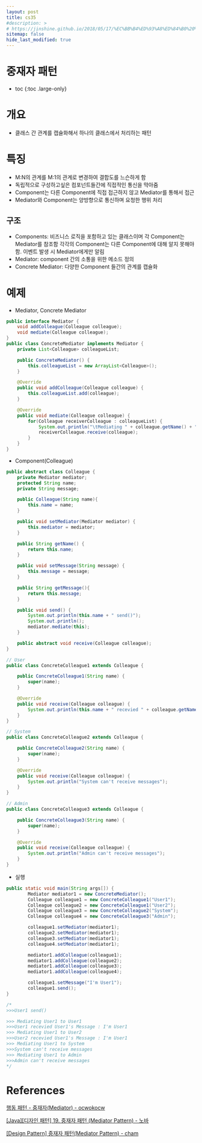 ```yaml
---
layout: post
title: cs35
#description: >
# https://jinshine.github.io/2018/05/17/%EC%BB%B4%ED%93%A8%ED%84%B0%20%EA%B8%B0%EC%B4%88/%EB%A9%94%EB%AA%A8%EB%A6%AC%EA%B5%AC%EC%A1%B0/
sitemap: false
hide_last_modified: true
---
```

# 중재자 패턴

* toc
{:toc .large-only}

# 개요

[](/assets/img/cs/)

- 클래스 간 관계를 캡슐화해서 하나의 클래스에서 처리하는 패턴

# 특징

- M:N의 관계를 M:1의 관계로 변경하여 결합도를 느슨하게 함
- 독립적으로 구성하고싶은 컴포넌트들간에 직접적인 통신을 막아줌
- Component는 다른 Component에 직접 접근하지 않고 Mediator를 통해서 접근
- Mediator와 Component는 양방향으로 통신하며 요청한 행위 처리

## 구조

- Components: 비즈니스 로직을 포함하고 있는 클래스이며 각 Component는 Mediator를 참조함
 각각의 Component는 다른 Component에 대해 알지 못해야 함. 이벤트 발생 시 Mediator에게만 알림
- Mediator: component 간의 소통을 위한 메소드 정의
- Concrete Mediator: 다양한 Component 들간의 관계를 캡슐화

# 예제

- Mediator, Concrete Mediator
```JAVA
public interface Mediator {
    void addColleague(Colleague colleague);
    void mediate(Colleague colleague);
}
public class ConcreteMediator implements Mediator {
    private List<Colleague> colleagueList;

    public ConcreteMediator() {
        this.colleagueList = new ArrayList<Colleague>();
    }

    @Override
    public void addColleague(Colleague colleague) {
        this.colleagueList.add(colleague);
    }

    @Override
    public void mediate(Colleague colleague) {
        for(Colleague receiverColleague : colleagueList) {
            System.out.println("\tMediating " + colleague.getName() + " to " + receiverColleague.getName());
            receiverColleague.receive(colleague);
        }
    }
}
```

- Component(Colleague)
```JAVA
public abstract class Colleague {
    private Mediator mediator;
    protected String name;
    private String message;

    public Colleague(String name){
        this.name = name;
    }

    public void setMediator(Mediator mediator) {
        this.mediator = mediator;
    }

    public String getName() {
        return this.name;
    }

    public void setMessage(String message) {
        this.message = message;
    }

    public String getMessage(){
        return this.message;
    }

    public void send() {
        System.out.println(this.name + " send()");
        System.out.println();
        mediator.mediate(this);
    }

    public abstract void receive(Colleague colleague);
}

// User
public class ConcreteColleague1 extends Colleague {

    public ConcreteColleague1(String name) {
        super(name);
    }

    @Override
    public void receive(Colleague colleague) {
        System.out.println(this.name + " recevied " + colleague.getName() + "'s Message : " + colleague.getMessage());
    }
}

// System
public class ConcreteColleague2 extends Colleague {

    public ConcreteColleague2(String name) {
        super(name);
    }

    @Override
    public void receive(Colleague colleague) {
        System.out.println("System can't receive messages");
    }
}

// Admin
public class ConcreteColleague3 extends Colleague {

    public ConcreteColleague3(String name) {
        super(name);
    }

    @Override
    public void receive(Colleague colleague) {
        System.out.println("Admin can't receive messages");
    }
}
```

- 실행
```JAVA
public static void main(String args[]) {
        Mediator mediator1 = new ConcreteMediator();
        Colleague colleague1 = new ConcreteColleague1("User1");
        Colleague colleague2 = new ConcreteColleague1("User2");
        Colleague colleague3 = new ConcreteColleague2("System");
        Colleague colleague4 = new ConcreteColleague3("Admin");

        colleague1.setMediator(mediator1);
        colleague2.setMediator(mediator1);
        colleague3.setMediator(mediator1);
        colleague4.setMediator(mediator1);

        mediator1.addColleague(colleague1);
        mediator1.addColleague(colleague2);
        mediator1.addColleague(colleague3);
        mediator1.addColleague(colleague4);

        colleague1.setMessage("I'm User1");
        colleague1.send();
}

/*
>>>User1 send()

>>>	Mediating User1 to User1
>>>User1 recevied User1's Message : I'm User1
>>>	Mediating User1 to User2
>>>User2 recevied User1's Message : I'm User1
>>>	Mediating User1 to System
>>>System can't receive messages
>>>	Mediating User1 to Admin
>>>Admin can't receive messages
*/
```
# References

[행동 패턴 - 중재자(Mediator) - ocwokocw](https://ocwokocw.tistory.com/111)

[[Java][디자인 패턴] 19. 중재자 패턴 (Mediator Pattern) - 노바](https://hirlawldo.tistory.com/180)

[[Design Pattern] 중재자 패턴(Mediator Pattern) - cham](https://velog.io/@cham/Design-Pattern-%EC%A4%91%EC%9E%AC%EC%9E%90-%ED%8C%A8%ED%84%B4Mediator-Pattern)

